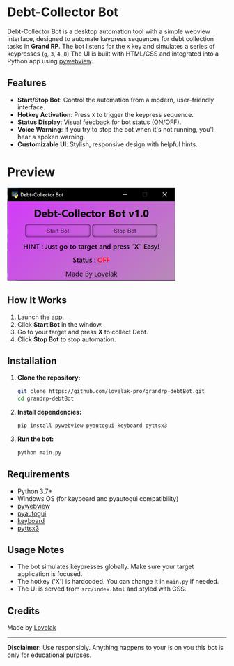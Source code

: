 # Debt-Collector Bot

Debt-Collector Bot is a desktop automation tool with a simple webview interface, designed to automate keypress sequences for debt collection tasks in **Grand RP**. The bot listens for the `X` key and simulates a series of keypresses (`g`, `3`, `4`, `8`) The UI is built with HTML/CSS and integrated into a Python app using [pywebview](https://pywebview.flowrl.com/).

## Features

- **Start/Stop Bot**: Control the automation from a modern, user-friendly interface.
- **Hotkey Activation**: Press `X` to trigger the keypress sequence.
- **Status Display**: Visual feedback for bot status (ON/OFF).
- **Voice Warning**: If you try to stop the bot when it's not running, you'll hear a spoken warning.
- **Customizable UI**: Stylish, responsive design with helpful hints.

# Preview

![image](src/preview.png)
## How It Works

1. Launch the app.
2. Click **Start Bot** in the window.
3. Go to your target  and press **X** to collect Debt.
4. Click **Stop Bot** to stop automation.

## Installation

1. **Clone the repository:**
	```sh
	git clone https://github.com/lovelak-pro/grandrp-debtBot.git
	cd grandrp-debtBot
	```
2. **Install dependencies:**
	```sh
	pip install pywebview pyautogui keyboard pyttsx3
	```
3. **Run the bot:**
	```sh
	python main.py
	```

## Requirements

- Python 3.7+
- Windows OS (for keyboard and pyautogui compatibility)
- [pywebview](https://pywebview.flowrl.com/)
- [pyautogui](https://pyautogui.readthedocs.io/en/latest/)
- [keyboard](https://github.com/boppreh/keyboard)
- [pyttsx3](https://pyttsx3.readthedocs.io/en/latest/)

## Usage Notes

- The bot simulates keypresses globally. Make sure your target application is focused.
- The hotkey ('X') is hardcoded. You can change it in `main.py` if needed.
- The UI is served from `src/index.html` and styled with CSS.

## Credits

Made by [Lovelak](https://lovelak.rf.gd)

---
**Disclaimer:** Use responsibly. Anything happens to your is on you this bot is only for educational purpses.

